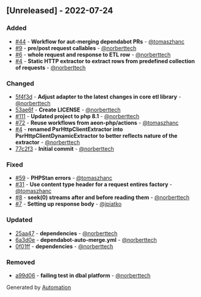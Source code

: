 ## [Unreleased] - 2022-07-24

### Added
- [#44](https://github.com/flow-php/etl-adapter-http/pull/44) - **Workflow for aut-merging dependabot PRs** - [@tomaszhanc](https://github.com/tomaszhanc)
- [#9](https://github.com/flow-php/etl-adapter-http/pull/9) - **pre/post request callables** - [@norberttech](https://github.com/norberttech)
- [#6](https://github.com/flow-php/etl-adapter-http/pull/6) - **whole request and response to ETL row** - [@norberttech](https://github.com/norberttech)
- [#4](https://github.com/flow-php/etl-adapter-http/pull/4) - **Static HTTP extractor to extract rows from predefined collection of requests** - [@norberttech](https://github.com/norberttech)

### Changed
- [5f4f3d](https://github.com/flow-php/etl-adapter-http/commit/5f4f3d47a93bc1971d39efb4a666694bdbe672c5) - **Adjust adapter to the latest changes in core etl library** - [@norberttech](https://github.com/norberttech)
- [53ae6f](https://github.com/flow-php/etl-adapter-http/commit/53ae6f87775898fc5575dad27d809703d6d79e68) - **Create LICENSE** - [@norberttech](https://github.com/norberttech)
- [#111](https://github.com/flow-php/etl-adapter-http/pull/111) - **Updated project to php 8.1** - [@norberttech](https://github.com/norberttech)
- [#72](https://github.com/flow-php/etl-adapter-http/pull/72) - **Reuse workflows from aeon-php/actions** - [@tomaszhanc](https://github.com/tomaszhanc)
- [#4](https://github.com/flow-php/etl-adapter-http/pull/4) - **renamed PsrHttpClientExtractor into PsrHttpClientDynamicExtractor to better reflects nature of the extractor** - [@norberttech](https://github.com/norberttech)
- [77c2f3](https://github.com/flow-php/etl-adapter-http/commit/77c2f356ce969ff3e6040c8cd8aed7e155b6ecf3) - **Initial commit** - [@norberttech](https://github.com/norberttech)

### Fixed
- [#59](https://github.com/flow-php/etl-adapter-http/pull/59) - **PHPStan errors** - [@tomaszhanc](https://github.com/tomaszhanc)
- [#31](https://github.com/flow-php/etl-adapter-http/pull/31) - **Use content type header for a request  entires factory** - [@tomaszhanc](https://github.com/tomaszhanc)
- [#8](https://github.com/flow-php/etl-adapter-http/pull/8) - **seek(0) streams after and before reading them** - [@norberttech](https://github.com/norberttech)
- [#7](https://github.com/flow-php/etl-adapter-http/pull/7) - **Setting up response body** - [@jpiatko](https://github.com/jpiatko)

### Updated
- [25aa47](https://github.com/flow-php/etl-adapter-http/commit/25aa47f5246da8a1f37e53f75d5e516d2f36fb50) - **dependencies** - [@norberttech](https://github.com/norberttech)
- [6a3d0e](https://github.com/flow-php/etl-adapter-http/commit/6a3d0e9d6ea6933043776621f849a0ed9d7df4ca) - **dependabot-auto-merge.yml** - [@norberttech](https://github.com/norberttech)
- [0f01ff](https://github.com/flow-php/etl-adapter-http/commit/0f01ff6b7d2c74cdc13ffd61b097cd61811ef2ed) - **dependencies** - [@norberttech](https://github.com/norberttech)

### Removed
- [a99d06](https://github.com/flow-php/etl-adapter-http/commit/a99d069248c104821ac977057ebd052198291ad9) - **failing test in dbal platform** - [@norberttech](https://github.com/norberttech)

Generated by [Automation](https://github.com/aeon-php/automation)